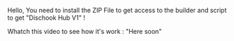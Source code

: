 Hello, You need to install the ZIP File to get access to the builder and script to get "Dischook Hub V1" !

Whatch this video to see how it's work : "Here soon"
